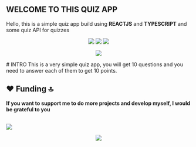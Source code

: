 ## WELCOME TO THIS QUIZ APP
Hello, this is a simple quiz app build using **REACTJS** and **TYPESCRIPT** and some quiz API for quizzes

<p align="center">
<img src="https://img.shields.io/badge/typescript%20-%23007ACC.svg?&style=for-the-badge&logo=typescript&logoColor=white"/>
<img src="https://img.shields.io/badge/react%20-%2320232a.svg?&style=for-the-badge&logo=react&logoColor=%2361DAFB"/> 
<img src="https://img.shields.io/badge/tailwindcss%20-%2338B2AC.svg?&style=for-the-badge&logo=tailwind-css&logoColor=white"/>

</p>

<p align="center">
<img src="https://media.giphy.com/media/26FPqtXZkuciQPklO/giphy.gif"/>
</p>
# INTRO
This is a very simple quiz app, you will get 10 questions and you need to answer each of them to get 10 points.

## ❤ Funding 🔝
**If you want to support me to do more projects and develop myself, I would be grateful to you** 

<br>

<a href="https://ko-fi.com/b3ns44d" target="_blank">
<img src="https://img.shields.io/badge/Ko--fi-F16061?style=for-the-badge&logo=ko-fi&logoColor=white"/>
</a>

<p align="center">

<img src="https://media.giphy.com/media/JRJfOGBdHbeqKwXVTg/giphy.gif"/>

</p>